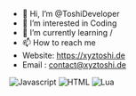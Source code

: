 - 👋 Hi, I’m @ToshiDeveloper
- 👀 I’m interested in Coding
- 🌱 I’m currently learning /
- 📫 How to reach me
- Website: https://xyztoshi.de
- Email : contact@xyztoshi.de



![Javascript](https://img.shields.io/badge/-JavaScript-F7DF1E.svg?logo=javascript&logoColor=007ACC&longCache=true&style=for-the-badge)
![HTML](https://img.shields.io/badge/-HTML-E34F26.svg?logo=html5&logoColor=007ACC&longCache=true&style=for-the-badge)
![Lua](https://img.shields.io/badge/-LUA-2C2D72.svg?logo=lua&logoColor=007ACC&longCache=true&style=for-the-badge)
<!---
ToshiDeveloper/ToshiDeveloper is a ✨ special ✨ repository because its `README.md` (this file) appears on your GitHub profile.
You can click the Preview link to take a look at your changes.
--->
